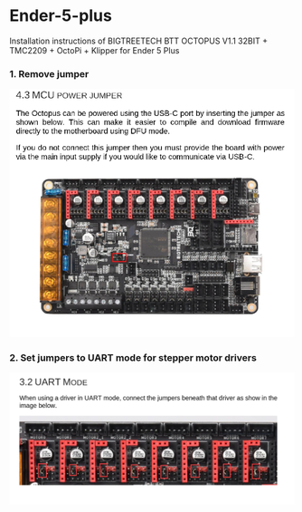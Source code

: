 # Ender-5-plus
Installation instructions of BIGTREETECH BTT OCTOPUS V1.1 32BIT + TMC2209  + OctoPi + Klipper for Ender 5 Plus

### 1. Remove jumper
<img src="https://github.com/juldaani/Ender-5-plus/blob/main/pics/mcu-jumper.png" width="650">

### 2. Set jumpers to UART mode for stepper motor drivers
<img src="https://github.com/juldaani/Ender-5-plus/blob/main/pics/uart-jumpers.png" width="650">
